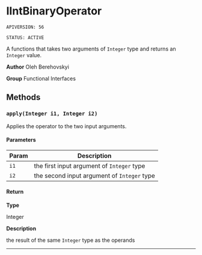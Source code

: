 # IIntBinaryOperator

`APIVERSION: 56`

`STATUS: ACTIVE`

A functions that takes two arguments of `Integer` type and returns an `Integer` value.


**Author** Oleh Berehovskyi


**Group** Functional Interfaces

## Methods
### `apply(Integer i1, Integer i2)`

Applies the operator to the two input arguments.

#### Parameters
|Param|Description|
|---|---|
|`i1`|the first input argument of `Integer` type|
|`i2`|the second input argument of `Integer` type|

#### Return

**Type**

Integer

**Description**

the result of the same `Integer` type as the operands

---
